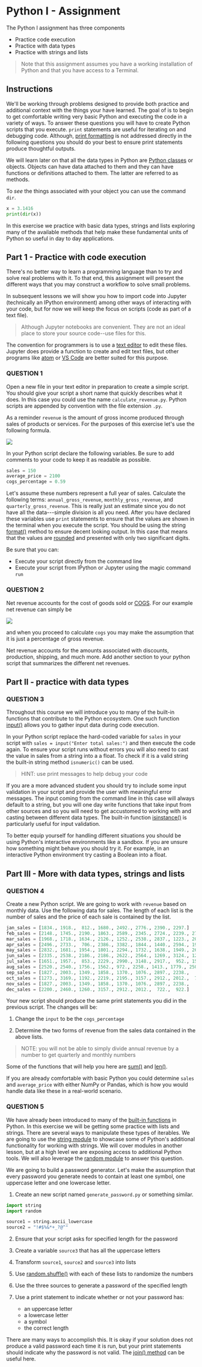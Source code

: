 # Python I - Assignment

The Python I assignment has three components

- Practice code execution
- Practice with data types
- Practice with strings and lists

> Note that this assignment assumes you have a working installation of Python and that you have access to a Terminal.

## Instructions

We'll be working through problems designed to provide both practice and additional context with the things your have 
learned.  The goal of is to begin to get comfortable writing very basic Python and executing the code in a variety of 
ways.  To answer these questions you will have to create Python scripts that you execute.  `print` statements are 
useful for iterating on and debugging code. Although, 
[print formatting](https://docs.python.org/3/tutorial/inputoutput.html) is not addressed directly in the following 
questions you should do your best to ensure print statements produce thoughtful outputs.
 

We will learn later on that all the data types in Python are 
[Python classes](https://docs.python.org/3/tutorial/classes.html) or objects.  Objects can have data attached to them 
and they can have functions or definitions attached to them.  The latter are referred to as methods.  

To *see* the things associated with your object you can use the command `dir`.

```python
x = 3.1416
print(dir(x))
```

In this exercise we practice with basic data types, strings and lists exploring many of the available methods that help 
make these fundamental units of Python so useful in day to day applications.

## Part 1 - Practice with code execution

There's no better way to learn a programming language than to try and solve real problems with it. To that end, this 
assignment will present the different ways that you may construct a workflow to solve small problems.

In subsequent lessons we will show you how to import code into Jupyter (technically an IPython environment) among other 
ways of interacting with your code, but for now we will keep the focus on scripts (code as part of a text file).

> Although Jupyter notebooks are convenient.  They are not an ideal place to store your source code--use files for this.

The convention for programmers is to use a [text editor](https://en.wikipedia.org/wiki/Text_editor) to edit these files.
Jupyter does provide a function to create and edit text files, but other programs like [atom](https://atom.io/) or 
[VS Code](https://code.visualstudio.com/) are better suited for this purpose.

### QUESTION 1

Open a new file in your text editor in preparation to create a simple script.  You should give your script a short name 
that quickly describes what it does.  In this case you could use the name `calculate_revenue.py`.  Python 
scripts are appended by convention with the file extension `.py`.

As a reminder `revenue` is the amount of gross income produced through sales of products or services.  For the purposes 
of this exercise let's use the following formula.

<img src="https://render.githubusercontent.com/render/math?math=\textrm{revenue} = \textrm{sales} \times \textrm{average_price}">
<p></p>

In your Python script declare the following variables.  Be sure to add comments to your code to keep it as readable as 
possible.

```python
sales = 150
average_price = 2100
cogs_percentage = 0.59
```

Let's assume these numbers represent a full year of sales.  Calculate the following terms: `annual_gross_revenue`,
`monthly_gross_revenue`, and `quarterly_gross_revenue`.  This is really just an estimate since you do not have all the 
data---simple division is all you need.  After you have declared these variables use `print` statements 
to ensure that the values are shown in the terminal when you execute the script. You should be using the string 
[format()](https://docs.python.org/3/library/stdtypes.html#str.format) method to ensure decent looking output.  In this 
case that means that the values are [rounded](https://docs.python.org/3/library/functions.html#round) and presented with 
only two significant digits.

Be sure that you can:

- Execute your script directly from the command line
- Execute your script from IPython or Jupyter using the magic command `run`

### QUESTION 2

Net revenue accounts for the cost of goods sold or [COGS](https://en.wikipedia.org/wiki/Cost_of_goods_sold).  For our 
example net revenue can simply be 
 
<img src="https://render.githubusercontent.com/render/math?math=\textrm{net_revenue} = \textrm{gross_revenue-cogs}">
<p></p> 

and when you proceed to calculate `cogs` you may make the assumption that it is just a percentage of gross revenue.
 
Net revenue accounts for the amounts associated with discounts, production, shipping, and much more.  Add another 
section to your python script that summarizes the different net revenues. 

## Part II - practice with data types

### QUESTION 3

Throughout this course we will introduce you to many of the built-in functions that contribute to the Python ecosystem.
One such function [input()](https://docs.python.org/3/library/functions.html#input) allows you to gather input data 
during code execution.  

In your Python script replace the hard-coded variable for `sales` in your script with `sales = input("Enter total sales:")` 
and then execute the code again.  To ensure your script runs without errors you will also need to cast the value in sales 
from a string into a a float.  To check if it is a valid string the built-in string method `isnumeric()` can be used. 

> HINT: use print messages to help debug your code

If you are a more advanced student you should try to include some input validation in your script and provide the user 
with meaningful error messages.  The input coming from the command line in this case will always default to a string, 
but you will one day write functions that take input from other sources and so you will need to get accustomed to 
working with and casting between different data types.  The built-in function 
[isinstance()](https://docs.python.org/3/library/functions.html#isinstance) is particularly useful for input validation.
  
To better equip yourself for handling different situations you should be using Python's interactive environments like 
a sandbox.  If you are unsure how something might behave you should try it. For example, in an interactive Python 
environment try casting a Boolean into a float.

## Part III - More with data types, strings and lists

### QUESTION 4 

Create a new Python script.  We are going to work with `revenue` based on monthly data.  Use the following data
for sales.  The length of each list is the number of sales and the price of each sale is contained by the list. 

```python
jan_sales = [1834., 1918.,  812., 1680., 2492., 2776., 2390., 2297.]
feb_sales = [2148., 1745., 2190., 1863., 2589., 2345., 2724., 2239., 2785., 1483., 2038., 2021.]
mar_sales = [1968., 1718., 1634., 2126., 1252., 2538., 2837., 1223., 2034., 1611., 2791.]
apr_sales = [2496., 2733.,  706., 2386., 3382., 1844., 1440., 2594., 1978., 2023., 2559., 1577.]
may_sales = [2832., 1681., 1954., 1801., 2294., 1732., 1638., 1949., 2676., 2329., 2370.]
jun_sales = [2335., 2538., 2186., 2186., 2622., 2564., 1269., 3124., 1286., 1689., 2627., 1345.]
jul_sales = [1651., 1957.,  853., 2229., 2990., 3148., 2917.,  952., 1583., 2447., 2491.]
aug_sales = [2520., 2540., 1756., 1562., 972., 2258., 1413., 1779., 2503., 2860.]
sep_sales = [1827., 2003., 1349., 1858., 1370., 1076., 2897., 2238.,   91., 1951., 2509., 2933.]
oct_sales = [1273., 3169., 1192., 2219., 2195., 3157., 2912., 2012.,  722.,  922.]
nov_sales = [1827., 2003., 1349., 1858., 1370., 1076., 2897., 2238.,   91., 1951., 2509., 2933.]
dec_sales = [2200., 2460., 1260., 3157., 2912., 2012.,  722.,  922.]
```

Your new script should produce the same print statements you did in the previous script.  The changes will be:

1. Change the `input` to be the `cogs_percentage`

2. Determine the two forms of revenue from the sales data contained in the above lists.

> NOTE: you will not be able to simply divide annual revenue by a number to get quarterly and monthly numbers

Some of the functions that will help you here are [sum()](https://docs.python.org/3/library/functions.html#sum) and 
[len()](https://docs.python.org/3/library/functions.html#len).

If you are already comfortable with basic Python you could determine `sales` and `average_price` with either NumPy or 
Pandas, which is how you would handle data like these in a real-world scenario.

### QUESTION 5

We have already been introduced to many of the 
[built-in functions](https://docs.python.org/3/library/functions.html#len) in Python.  In this exercise we will be 
getting some practice with lists and strings.  There are several ways to manipulate these types of iterables.  We are 
going to use the [string module](https://docs.python.org/3/library/string.html) to showcase some of Python's 
additional functionality for working with strings.  We will cover modules in another lesson, but at a high level we 
are exposing access to additional Python tools.  We will also leverage the 
[random module](https://docs.python.org/3/library/random.html) to answer this question.

We are going to build a password generator.  Let's make the assumption that every password you generate needs to 
contain at least one symbol, one uppercase letter and one lowercase letter.

1. Create an new script named `generate_password.py` or something similar.  

```python
import string
import random

source1 = string.ascii_lowercase
source2 = "!#$%&*+_?@^"
```
 
2. Ensure that your script asks for specified length for the password
3. Create a variable `source3` that has all the uppercase letters
4. Transform `source1`, `source2` and `source3` into lists
5. Use [random.shuffle()](https://docs.python.org/3/library/random.html#random.shuffle) with each of these lists to 
randomize the numbers
6. Use the three sources to generate a password of the specified length
7. Use a print statement to indicate whether or not your password has:
 
    - an uppercase letter
    - a lowercase letter
    - a symbol
    - the correct length

There are many ways to accomplish this. It is okay if your solution does not produce a valid password each time it is run, 
but your print statements should indicate why the password is not valid.  The 
[join() method](https://docs.python.org/3/library/stdtypes.html#str.join) can be useful here.

